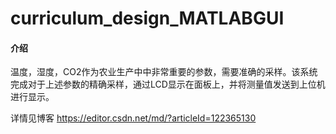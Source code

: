 # curriculum_design_MATLABGUI
#### 介绍
温度，湿度，CO2作为农业生产中中非常重要的参数，需要准确的采样。该系统完成对于上述参数的精确采样，通过LCD显示在面板上，并将测量值发送到上位机进行显示。

详情见博客 https://editor.csdn.net/md/?articleId=122365130



